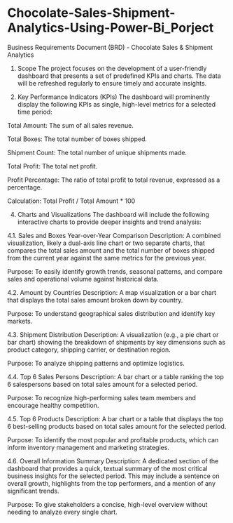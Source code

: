 # Chocolate-Sales-Shipment-Analytics-Using-Power-Bi_Porject


Business Requirements Document (BRD) - Chocolate Sales & Shipment Analytics

1. Scope
The project focuses on the development of a user-friendly dashboard that presents a set of predefined KPIs and charts. The data will be refreshed regularly to ensure timely and accurate insights.

2. Key Performance Indicators (KPIs)
The dashboard will prominently display the following KPIs as single, high-level metrics for a selected time period:

Total Amount: The sum of all sales revenue.

Total Boxes: The total number of boxes shipped.

Shipment Count: The total number of unique shipments made.

Total Profit: The total net profit.

Profit Percentage: The ratio of total profit to total revenue, expressed as a percentage.

Calculation: Total Profit / Total Amount * 100

4. Charts and Visualizations
The dashboard will include the following interactive charts to provide deeper insights and trend analysis:

4.1. Sales and Boxes Year-over-Year Comparison
Description: A combined visualization, likely a dual-axis line chart or two separate charts, that compares the total sales amount and the total number of boxes shipped from the current year against the same metrics for the previous year.

Purpose: To easily identify growth trends, seasonal patterns, and compare sales and operational volume against historical data.

4.2. Amount by Countries
Description: A map visualization or a bar chart that displays the total sales amount broken down by country.

Purpose: To understand geographical sales distribution and identify key markets.

4.3. Shipment Distribution
Description: A visualization (e.g., a pie chart or bar chart) showing the breakdown of shipments by key dimensions such as product category, shipping carrier, or destination region.

Purpose: To analyze shipping patterns and optimize logistics.

4.4. Top 6 Sales Persons
Description: A bar chart or a table ranking the top 6 salespersons based on total sales amount for a selected period.

Purpose: To recognize high-performing sales team members and encourage healthy competition.

4.5. Top 6 Products
Description: A bar chart or a table that displays the top 6 best-selling products based on total sales amount for the selected period.

Purpose: To identify the most popular and profitable products, which can inform inventory management and marketing strategies.

4.6. Overall Information Summary
Description: A dedicated section of the dashboard that provides a quick, textual summary of the most critical business insights for the selected period. This may include a sentence on overall growth, highlights from the top performers, and a mention of any significant trends.

Purpose: To give stakeholders a concise, high-level overview without needing to analyze every single chart.


